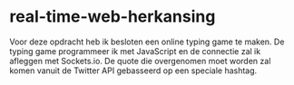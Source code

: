 # real-time-web-herkansing
Voor deze opdracht heb ik besloten een online typing game te maken. De typing game programmeer ik met JavaScript en de connectie zal ik afleggen met Sockets.io. De quote die overgenomen moet worden zal komen vanuit de Twitter API gebasseerd op een speciale hashtag.
